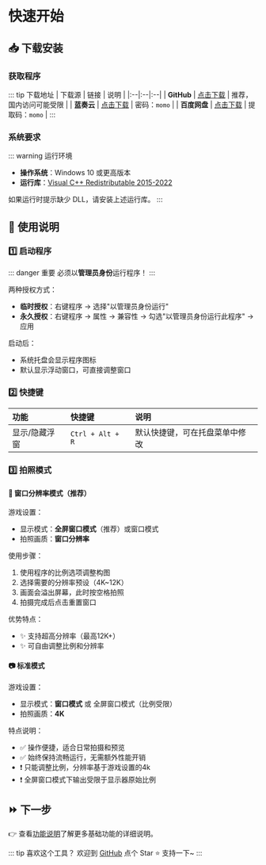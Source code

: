# 快速开始

## 📥 下载安装

### 获取程序

::: tip 下载地址
| 下载源 | 链接 | 说明 |
|:--|:--|:--|
| **GitHub** | [点击下载](https://github.com/ChanIok/SpinningMomo/releases/latest) | 推荐，国内访问可能受限 |
| **蓝奏云** | [点击下载](https://wwf.lanzoul.com/b0sxagp0d) | 密码：`momo` |
| **百度网盘** | [点击下载](https://pan.baidu.com/s/1UL9EJa2ogSZ4DcnGa2XcRQ?pwd=momo) | 提取码：`momo` |
:::

### 系统要求

::: warning 运行环境
- **操作系统**：Windows 10 或更高版本
- **运行库**：[Visual C++ Redistributable 2015-2022](https://aka.ms/vs/17/release/vc_redist.x64.exe)

如果运行时提示缺少 DLL，请安装上述运行库。
:::

## 🚀 使用说明

### 1️⃣ 启动程序

::: danger 重要
必须以**管理员身份**运行程序！
:::

两种授权方式：
- **临时授权**：右键程序 → 选择"以管理员身份运行"
- **永久授权**：右键程序 → 属性 → 兼容性 → 勾选"以管理员身份运行此程序" → 应用

启动后：
- 系统托盘会显示程序图标 <img src="/logo.png" style="display: inline; height: 1em; vertical-align: text-bottom;" />
- 默认显示浮动窗口，可直接调整窗口

### 2️⃣ 快捷键

| 功能 | 快捷键 | 说明 |
|:--|:--|:--|
| 显示/隐藏浮窗 | `Ctrl + Alt + R` | 默认快捷键，可在托盘菜单中修改 |

### 3️⃣ 拍照模式

#### 🌟 窗口分辨率模式（推荐）

游戏设置：
- 显示模式：**全屏窗口模式**（推荐）或窗口模式
- 拍照画质：**窗口分辨率**

使用步骤：
1. 使用程序的比例选项调整构图
2. 选择需要的分辨率预设（4K~12K）
3. 画面会溢出屏幕，此时按空格拍照
4. 拍摄完成后点击重置窗口

优势特点：
- ✨ 支持超高分辨率（最高12K+）
- ✨ 可自由调整比例和分辨率

#### 📷 标准模式

游戏设置：
- 显示模式：**窗口模式** 或 全屏窗口模式（比例受限）
- 拍照画质：**4K**

特点说明：
- ✅ 操作便捷，适合日常拍摄和预览
- ✅ 始终保持流畅运行，无需额外性能开销
- ❗ 只能调整比例，分辨率基于游戏设置的4k
- ❗ 全屏窗口模式下输出受限于显示器原始比例

## ⏩ 下一步

👉 查看[功能说明](/zh/guide/features)了解更多基础功能的详细说明。

::: tip 喜欢这个工具？
欢迎到 [GitHub](https://github.com/ChanIok/SpinningMomo) 点个 Star ⭐ 支持一下~
:::